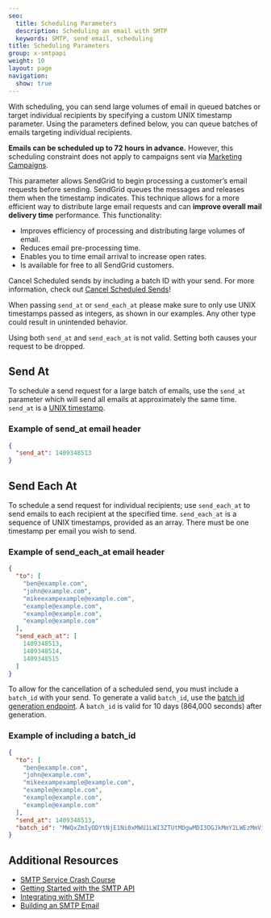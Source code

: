 ```yaml
---
seo:
  title: Scheduling Parameters
  description: Scheduling an email with SMTP
  keywords: SMTP, send email, scheduling
title: Scheduling Parameters
group: x-smtpapi
weight: 10
layout: page
navigation:
  show: true
---
```


With scheduling, you can send large volumes of email in queued batches or target individual recipients by specifying a custom UNIX timestamp parameter.
Using the parameters defined below, you can queue batches of emails targeting individual recipients.

<call-out>

**Emails can be scheduled up to 72 hours in advance.** However, this scheduling constraint does not apply to campaigns sent via [Marketing Campaigns]({{root_url}}/ui/sending-email/how-to-send-email-with-marketing-campaigns/).

</call-out>

This parameter allows SendGrid to begin processing a customer’s email requests before sending. SendGrid queues the messages and releases them when the timestamp indicates. This technique allows for a more efficient way to distribute large email requests and can **improve overall mail delivery time** performance. This functionality:

* Improves efficiency of processing and distributing large volumes of email.
* Reduces email pre-processing time.
* Enables you to time email arrival to increase open rates.
* Is available for free to all SendGrid customers.

<call-out>

Cancel Scheduled sends by including a batch ID with your send. For more information, check out [Cancel Scheduled Sends]({{root_url}}/API_Reference/Web_API_v3/cancel_schedule_send.html)!

</call-out>

When passing `send_at` or `send_each_at` please make sure to only use UNIX timestamps passed as integers, as shown in our examples. Any other type could result in unintended behavior.	

 </call-out>

<call-out type="warning">

Using both `send_at` and `send_each_at` is not valid. Setting both causes your request to be dropped.

</call-out>

## Send At

To schedule a send request for a large batch of emails, use the `send_at` parameter which will send all emails at approximately the same time. `send_at` is a [UNIX timestamp](https://en.wikipedia.org/wiki/Unix_time).

### Example of send_at email header

```json
{
  "send_at": 1409348513
}
```

## Send Each At

To schedule a send request for individual recipients; use `send_each_at` to send emails to each recipient at the specified time. `send_each_at` is a sequence of UNIX timestamps, provided as an array. There must be one timestamp per email you wish to send.

### Example of send_each_at email header

```json
{
  "to": [
    "ben@example.com",
    "john@example.com",
    "mikeexampexample@example.com",
    "example@example.com",
    "example@example.com",
    "example@example.com"
  ],
  "send_each_at": [
    1409348513,
    1409348514,
    1409348515
  ]
}
```

To allow for the cancellation of a scheduled send, you must include a `batch_id` with your send. To generate a valid `batch_id`, use the [batch id generation endpoint]({{root_url}}/API_Reference/Web_API_v3/cancel_scheduled_send.html#Cancel-Scheduled-Sends). A `batch_id` is valid for 10 days (864,000 seconds) after generation.

### Example of including a batch_id

```json
{
  "to": [
    "ben@example.com",
    "john@example.com",
    "mikeexampexample@example.com",
    "example@example.com",
    "example@example.com",
    "example@example.com"
  ],
  "send_at": 1409348513,
  "batch_id": "MWQxZmIyODYtNjE1Ni0xMWU1LWI3ZTUtMDgwMDI3OGJkMmY2LWEzMmViMjYxMw"
}
```

## Additional Resources

* [SMTP Service Crash Course](https://sendgrid.com/blog/smtp-service-crash-course/)
* [Getting Started with the SMTP API]({{root_url}}/for-developers/sending-email/getting-started-smtp/)
* [Integrating with SMTP]({{root_url}}/for-developers/sending-email/integrating-with-the-smtp-api/)
* [Building an SMTP Email]({{root_url}}/for-developers/sending-email/building-an-smtp-email/)

